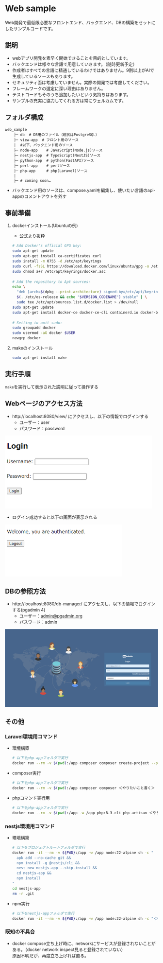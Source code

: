 # Web sample
Web開発で最低限必要なフロントエンド、バックエンド、DBの構築をセットにしたサンプルコードです。

## 説明
- webアプリ開発を素早く開始できることを目的としています。
- バックエンドは様々な言語で用意していきます。（随時更新予定）
- 作成者はすべての言語に精通しているわけではありません。9割以上がAIで生成しているソースもあります。
- セキュリティ面は考慮していません。実際の開発では考慮してください。
- フレームワークの選定に深い理由はありません。
- テストコードもそのうち追加したいという気持ちはあります。
- サンプルの充実に協力してくれる方は常にウェルカムです。

## フォルダ構成
```
web_sample
    ├─ db  # DB用のファイル（現状はPostgreSQL）
    ├─ view-app  # フロント用のソース
    |  #以下、バックエンド用のソース
    ├─ node-app    # JavaScript(Node.js)ソース
    ├─ nestjs-app  # TypeScript(NestJS)ソース
    ├─ python-app  # python(FastAPI)ソース
    ├─ perl-app    # perlソース
    ├─ php-app     # php(Laravel)ソース
    |
    ├─ # coming soon…
```

- バックエンド用のソースは、compose.yamlを編集し、使いたい言語のapi-appのコメントアウトを外す

## 事前準備
1. dockerインストール(Ubuntuの例)
    - [公式](https://docs.docker.com/engine/install/)より抜粋
    ```bash
    # Add Docker's official GPG key:
    sudo apt-get update
    sudo apt-get install ca-certificates curl
    sudo install -m 0755 -d /etc/apt/keyrings
    sudo curl -fsSL https://download.docker.com/linux/ubuntu/gpg -o /etc/apt/keyrings/docker.asc
    sudo chmod a+r /etc/apt/keyrings/docker.asc

    # Add the repository to Apt sources:
    echo \
      "deb [arch=$(dpkg --print-architecture) signed-by=/etc/apt/keyrings/docker.asc] https://download.docker.com/linux/ubuntu \
      $(. /etc/os-release && echo "$VERSION_CODENAME") stable" | \
      sudo tee /etc/apt/sources.list.d/docker.list > /dev/null
    sudo apt-get update
    sudo apt-get install docker-ce docker-ce-cli containerd.io docker-buildx-plugin docker-compose-plugin

    # Setting to omit sudo:
    sudo groupadd docker
    sudo usermod -aG docker $USER
    newgrp docker
    ```

2. makeのインストール
    ```bash
    sudo apt-get install make 
    ```

## 実行手順
`make`を実行して表示された説明に従って操作する

## Webページのアクセス方法
- http://localhost:8080/view/ にアクセスし、以下の情報でログインする
    - ユーザー：user
    - パスワード：password

![alt text](doc/login.png)

- ログイン成功すると以下の画面が表示される

![alt text](doc/main.png)

## DBの参照方法
- http://localhost:8080/db-manager/ にアクセスし、以下の情報でログインする(pgadmin 4)
    - ユーザー：admin@pgadmin.org
    - パスワード：admin

![alt text](doc/pgadmin.png)


## その他
### Laravel環境用コマンド
- 環境構築
    ``` bash
    # 以下をphp-appフォルダで実行
    docker run --rm -v $(pwd):/app composer composer create-project --prefer-dist laravel/laravel .
    ```

- composer実行
    ``` bash
    # 以下をphp-appフォルダで実行
    docker run --rm -v $(pwd):/app composer composer ＜やりたいこと書く＞
    ```

- phpコマンド実行用
    ``` bash
    # 以下をphp-appフォルダで実行
    docker run --rm -v $(pwd):/app -w /app php:8.3-cli php artisan ＜やりたいこと書く＞
    ```

### nestjs環境用コマンド
- 環境構築
    ``` bash
    # 以下をプロジェクトルートフォルダで実行
    docker run -it --rm -v ${PWD}:/app -w /app node:22-alpine sh -c "
      apk add --no-cache git &&
      npm install -g @nestjs/cli &&
      nest new nestjs-app --skip-install &&
      cd nestjs-app &&
      npm install
    "
    cd nestjs-app
    rm -r .git
    ```

- npm実行
    ``` bash
    # 以下をnestjs-appフォルダで実行
    docker run -it --rm -v ${PWD}:/app -w /app node:22-alpine sh -c "＜やりたいこと書く＞"
    ```

### 既知の不具合
- docker compose立ち上げ時に、networkにサービスが登録されないことがある。（docker network inspect見ると登録されていない）  
原因不明だが、再度立ち上げれば直る。

